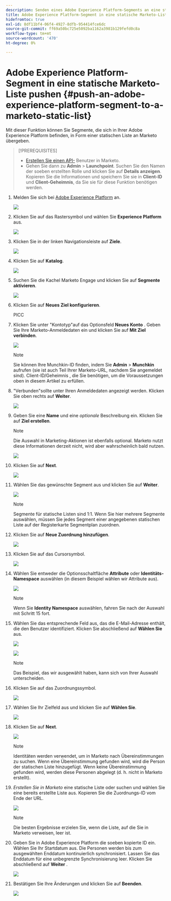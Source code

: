 ```yaml
---
description: Senden eines Adobe Experience Platform-Segments an eine statische Marketo-Liste - Marketo-Dokumente - Produktdokumentation
title: Adobe Experience Platform-Segment in eine statische Marketo-Liste pushen
hidefromtoc: true
exl-id: 8df11bf4-06f4-4927-8dfb-954414fce6dc
source-git-commit: ff69a50bc725e5092ba1162a3981b129fefd0c8a
workflow-type: tm+mt
source-wordcount: '470'
ht-degree: 0%

---
```


# Adobe Experience Platform-Segment in eine statische Marketo-Liste pushen {#push-an-adobe-experience-platform-segment-to-a-marketo-static-list}

Mit dieser Funktion können Sie Segmente, die sich in Ihrer Adobe Experience Platform befinden, in Form einer statischen Liste an Marketo übergeben.

>[!PREREQUISITES]
>
>* [Erstellen Sie einen API-](/help/marketo/product-docs/administration/users-and-roles/create-an-api-only-user.md) Benutzer in Marketo.
>* Gehen Sie dann zu **Admin** > **Launchpoint**. Suchen Sie den Namen der soeben erstellten Rolle und klicken Sie auf **Details anzeigen**. Kopieren Sie die Informationen und speichern Sie sie in **Client-ID** und **Client-Geheimnis**, da Sie sie für diese Funktion benötigen werden.


1. Melden Sie sich bei [Adobe Experience Platform](https://experience.adobe.com/) an.

   ![](assets/push-an-adobe-experience-platform-segment-to-a-marketo-static-list-1.png)

1. Klicken Sie auf das Rastersymbol und wählen Sie **Experience Platform** aus.

   ![](assets/push-an-adobe-experience-platform-segment-to-a-marketo-static-list-2.png)

1. Klicken Sie in der linken Navigationsleiste auf **Ziele**.

   ![](assets/push-an-adobe-experience-platform-segment-to-a-marketo-static-list-3.png)

1. Klicken Sie auf **Katalog**.

   ![](assets/push-an-adobe-experience-platform-segment-to-a-marketo-static-list-4.png)

1. Suchen Sie die Kachel Marketo Engage und klicken Sie auf **Segmente aktivieren**.

   ![](assets/push-an-adobe-experience-platform-segment-to-a-marketo-static-list-5.png)

1. Klicken Sie auf **Neues Ziel konfigurieren**.

   PICC

1. Klicken Sie unter &quot;Kontotyp&quot;auf das Optionsfeld **Neues Konto** . Geben Sie Ihre Marketo-Anmeldedaten ein und klicken Sie auf **Mit Ziel verbinden**.

   ![](assets/push-an-adobe-experience-platform-segment-to-a-marketo-static-list-6.png)

   >[!NOTE]
   >
   >Sie können Ihre Munchkin-ID finden, indem Sie **Admin** > **Munchkin** aufrufen (sie ist auch Teil Ihrer Marketo-URL, nachdem Sie angemeldet sind). Client-ID/Geheimnis , die Sie benötigen, um die Voraussetzungen oben in diesem Artikel zu erfüllen.

1. &quot;Verbunden&quot;sollte unter Ihren Anmeldedaten angezeigt werden. Klicken Sie oben rechts auf **Weiter**.

   ![](assets/push-an-adobe-experience-platform-segment-to-a-marketo-static-list-7.png)

1. Geben Sie eine **Name** und eine _optionale_ Beschreibung ein. Klicken Sie auf **Ziel erstellen**.

   >[!NOTE]
   >
   >Die Auswahl in Marketing-Aktionen ist ebenfalls optional. Marketo nutzt diese Informationen derzeit nicht, wird aber wahrscheinlich bald nutzen.

   ![](assets/push-an-adobe-experience-platform-segment-to-a-marketo-static-list-8.png)

1. Klicken Sie auf **Next**.

   ![](assets/push-an-adobe-experience-platform-segment-to-a-marketo-static-list-9.png)

1. Wählen Sie das gewünschte Segment aus und klicken Sie auf **Weiter**.

   ![](assets/push-an-adobe-experience-platform-segment-to-a-marketo-static-list-10.png)

   >[!NOTE]
   >
   >Segmente für statische Listen sind 1:1. Wenn Sie hier mehrere Segmente auswählen, müssen Sie jedes Segment einer angegebenen statischen Liste auf der Registerkarte Segmentplan zuordnen.

1. Klicken Sie auf **Neue Zuordnung hinzufügen**.

   ![](assets/push-an-adobe-experience-platform-segment-to-a-marketo-static-list-11.png)

1. Klicken Sie auf das Cursorsymbol.

   ![](assets/push-an-adobe-experience-platform-segment-to-a-marketo-static-list-12.png)

1. Wählen Sie entweder die Optionsschaltfläche **Attribute** oder **Identitäts-Namespace** auswählen (in diesem Beispiel wählen wir Attribute aus).

   ![](assets/push-an-adobe-experience-platform-segment-to-a-marketo-static-list-13.png)

   >[!NOTE]
   >
   >Wenn Sie **Identity Namespace** auswählen, fahren Sie nach der Auswahl mit Schritt 15 fort.

1. Wählen Sie das entsprechende Feld aus, das die E-Mail-Adresse enthält, die den Benutzer identifiziert. Klicken Sie abschließend auf **Wählen Sie** aus.

   ![](assets/push-an-adobe-experience-platform-segment-to-a-marketo-static-list-14.png)

   ![](assets/push-an-adobe-experience-platform-segment-to-a-marketo-static-list-15.png)

   >[!NOTE]
   >
   >Das Beispiel, das wir ausgewählt haben, kann sich von Ihrer Auswahl unterscheiden.

1. Klicken Sie auf das Zuordnungssymbol.

   ![](assets/push-an-adobe-experience-platform-segment-to-a-marketo-static-list-16.png)

1. Wählen Sie Ihr Zielfeld aus und klicken Sie auf **Wählen Sie**.

   ![](assets/push-an-adobe-experience-platform-segment-to-a-marketo-static-list-17.png)

1. Klicken Sie auf **Next**.

   ![](assets/push-an-adobe-experience-platform-segment-to-a-marketo-static-list-18.png)

   >[!NOTE]
   >
   >Identitäten werden verwendet, um in Marketo nach Übereinstimmungen zu suchen. Wenn eine Übereinstimmung gefunden wird, wird die Person der statischen Liste hinzugefügt. Wenn keine Übereinstimmung gefunden wird, werden diese Personen abgelegt (d. h. nicht in Marketo erstellt).

1. _Erstellen Sie in Marketo_ eine statische Liste oder suchen und wählen Sie eine bereits erstellte Liste aus. Kopieren Sie die Zuordnungs-ID vom Ende der URL.

   ![](assets/push-an-adobe-experience-platform-segment-to-a-marketo-static-list-19.png)

   >[!NOTE]
   >
   >Die besten Ergebnisse erzielen Sie, wenn die Liste, auf die Sie in Marketo verweisen, leer ist.

1. Geben Sie in Adobe Experience Platform die soeben kopierte ID ein. Wählen Sie Ihr Startdatum aus. Die Personen werden bis zum ausgewählten Enddatum kontinuierlich synchronisiert. Lassen Sie das Enddatum für eine unbegrenzte Synchronisierung leer. Klicken Sie abschließend auf **Weiter** .

   ![](assets/push-an-adobe-experience-platform-segment-to-a-marketo-static-list-20.png)

1. Bestätigen Sie Ihre Änderungen und klicken Sie auf **Beenden**.

   ![](assets/push-an-adobe-experience-platform-segment-to-a-marketo-static-list-21.png)
